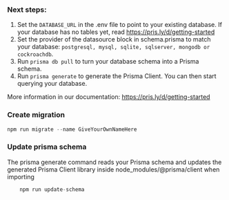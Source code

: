 ### Next steps:
1. Set the ```DATABASE_URL``` in the .env file to point to your existing database. If your database has no tables yet, read https://pris.ly/d/getting-started
2. Set the provider of the datasource block in schema.prisma to match your database: ```postgresql, mysql, sqlite, sqlserver, mongodb or cockroachdb```.
3. Run ```prisma db pull``` to turn your database schema into a Prisma schema.
4. Run ```prisma generate``` to generate the Prisma Client. You can then start querying your database.


More information in our documentation:
https://pris.ly/d/getting-started

### Create migration
```ts
npm run migrate --name GiveYourOwnNameHere
```

### Update prisma schema
The prisma generate command reads your Prisma schema and updates the generated Prisma Client library inside node_modules/@prisma/client
when importing
```ts
    npm run update-schema
```